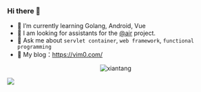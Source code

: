 ### Hi there 👋

- 🌱 I’m currently learning Golang, Android, Vue
- 👯 I am looking for assistants for the [@air](https://github.com/cosmtrek/air) project. 
- 💬 Ask me about `servlet container`, `web framework`, `functional programming`
- 👯 My blog：https://vim0.com/

<!--START_SECTION:waka-->
<!--END_SECTION:waka-->

<p align="center"> <img src="https://github-readme-stats.vercel.app/api?username=xiantang&show_icons=true&theme=gotham" alt="xiantang" />

[![](https://markdown-videos-api.jorgenkh.no/youtube/dQw4w9WgXcQ)](https://youtu.be/dQw4w9WgXcQ)
